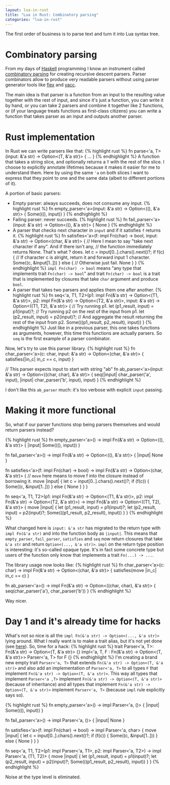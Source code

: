 ```yaml
---
layout: lua-in-rust
title: "Lua in Rust: Combinatory parsing"
categories: "lua-in-rust"
---
```


The first order of business is to parse text and turn it into Lua syntax tree.

Combinatory parsing
===================

From my days of [Haskell](https://haskell.org) programming I know an instrument
called [combinatory parsing](https://en.wikipedia.org/wiki/Parser_combinator) for
creating recursive descent parsers. Parser combinators allow
to produce very readable parsers without using parser generator tools like
[flex](https://en.wikipedia.org/wiki/Flex%20lexical%20analyser) and
[yacc](https://en.wikipedia.org/wiki/Yacc).

The main idea is that parser is a function from an input to the resulting value together
with the rest of input, and since it's just a function, you can write it by hand, or you can
take 2 parsers and combine it together like 2 functions, or (if your language treats functions
as first-class citizens) you can write a function that takes parser as an input and outputs
another parser.

Rust implementation
===================

In Rust we can write parsers like that:
{% highlight rust %}
fn parse<'a, T>(input: &'a str) -> Option<(T, &'a str)> {
  ...
}
{% endhighlight %}
A function that takes a string slice, and optionally returns a `T` with the rest of the slice.
I choose to explicitly annotate lifetimes because it makes it easier for me to understand them.
Here by using the same `'a` on both slices I want to express that they point to one and the same
data (albeit to different portions of it).

A portion of basic parsers:
* Empty parser: always succeeds, does not consume any input.
{% highlight rust %}
fn empty_parser<'a>(input: &'a str) -> Option<((), &'a str)> {
  Some(((), input))
}
{% endhighlight %}
* Failing parser: never succeeds.
{% highlight rust %}
fn fail_parser<'a>(input: &'a str) -> Option<((), &'a str)> {
  None
}
{% endhighlight %}
* A parser that checks next character in `input` and if it satisfies `f` returns it.
{% highlight rust %}
fn satisfies<'a>(f: impl Fn(char) -> bool,
                 input: &'a str) -> Option<(char, &'a str)> {
    // Here I mean to say "take next character if any". And if there isn't any,
    // the function immediately returns None. That's what ? does.
    let c = input[0..].chars().next()?;
    if f(c) {
        // If character c is alright, return it and forward input 1 character.
        Some((c, &input[1..]))
    } else {
        // Otherwise just fail.
        None
    }
}
{% endhighlight %}
`impl Fn(char) -> bool` means "any type that implements trait `Fn(char) -> bool`" and trait
`Fn(char) -> bool` is a trait that is implemented by closures that take `char` argument and
produce `bool`.
* A parser that takes two parsers and applies them one after another.
{% highlight rust %}
fn seq<'a, T1, T2>(p1: impl Fn(&'a str) -> Option<(T1, &'a str)>,
                   p2: impl Fn(&'a str) -> Option<(T2, &'a str)>,
                   input: &'a str) -> Option<((T1, T2), &'a str)> {
    // Try running p1.
    let (p1_result, input) = p1(input)?;
    // Try running p2 on the rest of the input from p1.
    let (p2_result, input) = p2(input)?;
    // And aggregate the result returning the rest of the input from p2.
    Some(((p1_result, p2_result), input))
}
{% endhighlight %}
Just like in a previous parser, this one takes functions as arguments, however, this time
this functions are actually parsers. So `seq` is the first example of a parser combinator.

Now, let's try to use this parser library.
{% highlight rust %}
fn char_parser<'a>(c: char, input: &'a str) -> Option<(char, &'a str)> {
  satisfies(|in_c| in_c == c, input)
}

// This parser expects input to start with string "ab"
fn ab_parser<'a>(input: &'a str) -> Option<((char, char), &'a str)> {
    seq(|input| char_parser('a', input), |input| char_parser('b', input), input)
}
{% endhighlight %}

I don't like this `ab_parser` much: it's too verbose with explicit `input` passing.

Making it more functional
=========================

So, what if our parser functions stop being parsers themselves and would return parsers instead?

{% highlight rust %}
fn empty_parser<'a>() -> impl Fn(&'a str) -> Option<((), &'a str)> {
    |input| Some(((), input))
}

fn fail_parser<'a>() -> impl Fn(&'a str) -> Option<((), &'a str)> {
    |input| None
}

fn satisfies<'a>(f: impl Fn(char) -> bool) ->
                 impl Fn(&'a str) -> Option<(char, &'a str)> {
    // `move` here means to move f into the closure instead of borrowing it.
    move |input| {
        let c = input[0..].chars().next()?;
        if (f(c)) {
            Some((c, &input[1..]))
        } else {
            None
        }
    }
}

fn seq<'a, T1, T2>(p1: impl Fn(&'a str) -> Option<(T1, &'a str)>,
                   p2: impl Fn(&'a str) -> Option<(T2, &'a str)>) ->
                   impl Fn(&'a str) -> Option<((T1, T2), &'a str)> {
    move |input| {
        let (p1_result, input) = p1(input)?;
        let (p2_result, input) = p2(input)?;
        Some(((p1_result, p2_result), input))
    }
}
{% endhighlight %}

What changed here is `input: &'a str` has migrated to the return type with `impl Fn(&'a str)` and into
the function body as `|input|`.
This means that `empty_parser`, `fail_parser`, `satisfies` and `seq` now return closures that take `&'a str`
and return `Option<(..., &'a str)>`.
`impl` on the return type position is interesting: it's so-called opaque type. It's in fact some concrete
type but users of the function only know that implements a trait `Fn(...) -> ...`.

The library usage now looks like:
{% highlight rust %}
fn char_parser<'a>(c: char) -> impl Fn(&'a str) -> Option<(char, &'a str)> {
    satisfies(move |in_c| in_c == c)
}

fn ab_parser<'a>() -> impl Fn(&'a str) -> Option<((char, char), &'a str)> {
    seq(char_parser('a'), char_parser('b'))
}
{% endhighlight %}

Way nicer.

Day 1 and it's already time for hacks
=====================================

What's not so nice is all the `impl Fn(&'a str) -> Option<(..., &'a str)>` lying around.
What I really want is to make a trait alias, but it's not yet done (see [here](https://github.com/rust-lang/rust/issues/41517)). So, time for a hack:
{% highlight rust %}
trait Parser<'a, T>: Fn(&'a str) -> Option<(T, &'a str)> {}
impl<'a, T, F : Fn(&'a str) -> Option<(T, &'a str)>> Parser<'a, T> for F {}
{% endhighlight %}
I'm creating a brand new empty trait `Parser<'a, T>` that extends `Fn(&'a str) -> Option<(T, &'a str)>` and also add an implementation
of `Parser<'a, T>` to all types `F` that implement `Fn(&'a str) -> Option<(T, &'a str)>`. This way all types that
implement `Parser<'a ,T>` implement `Fn(&'a str) -> Option<(T, &'a str)>` (because of inheritance) and all types
that implement `Fn(&'a str) -> Option<(T, &'a str)>` implement `Parser<'a, T>` (because `impl` rule explicitly says so).

{% highlight rust %}
fn empty_parser<'a>() -> impl Parser<'a, ()> {
    |input| Some(((), input))
}

fn fail_parser<'a>() -> impl Parser<'a, ()> {
    |input| None
}

fn satisfies<'a>(f: impl Fn(char) -> bool) -> impl Parser<'a, char> {
    move |input| {
        let c = input[0..].chars().next()?;
        if (f(c)) {
            Some((c, &input[1..]))
        } else {
            None
        }
    }
}

fn seq<'a, T1, T2>(p1: impl Parser<'a, T1>,
                   p2: impl Parser<'a, T2>) ->
                   impl Parser<'a, (T1, T2)> {
    move |input| {
        let (p1_result, input) = p1(input)?;
        let (p2_result, input) = p2(input)?;
        Some(((p1_result, p2_result), input))
    }
}
{% endhighlight %}

Noise at the type level is eliminated.
